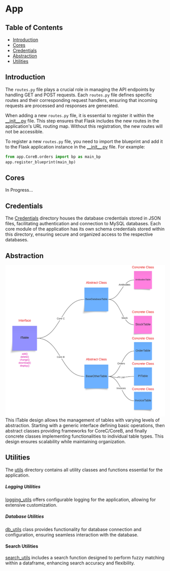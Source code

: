 # App

## Table of Contents 
- [Introduction](#Introduction)
- [Cores](#Cores)
- [Credentials](#Credentials)
- [Abstraction](#Abstraction)
- [Utilities](#Utilities)

## Introduction
The `routes.py` file plays a crucial role in managing the API endpoints by handling GET and POST requests. Each `routes.py` file defines specific routes and their corresponding request handlers, ensuring that incoming requests are processed and responses are generated.

When adding a new `routes.py` file, it is essential to register it within the [\_\_init\_\_.py](__init__.py) file. This step ensures that Flask includes the new routes in the application's URL routing map. Without this registration, the new routes will not be accessible.

To register a new `routes.py` file, you need to import the blueprint and add it to the Flask application instance in the [\_\_init\_\_.py](__init__.py) file. For example:

```py
from app.CoreB.orders import bp as main_bp
app.register_blueprint(main_bp)
```

## Cores
In Progress...

## Credentials
The [Credentials](Credentials/) directory houses the database credentials stored in JSON files, facilitating authentication and connection to MySQL databases. Each core module of the application has its own schema credentials stored within this directory, ensuring secure and organized access to the respective databases.

## Abstraction
![Abstraction](../docs/Levels_of_Abstraction.png)
This ITable design allows the management of tables with varying levels of abstraction. Starting with a generic interface defining basic operations, then abstract classes providing frameworks for CoreC/CoreB, and finally concrete classes implementing functionalities to individual table types. This design ensures scalability while maintaining organization.

## Utilities
The [utils](utils/)  directory contains all utility classes and functions essential for the application.

##### Logging Utilities
[logging_utils](utils/logging_utils/) offers configurable logging for the application, allowing for extensive customization.

##### Database Utilities
[db_utils](utils/db_utils/) class provides functionality for database connection and configuration, ensuring seamless interaction with the database.

#### Search Utilities
[search_utils](utils/search_utils) includes a search function designed to perform fuzzy matching within a dataframe, enhancing search accuracy and flexibility.